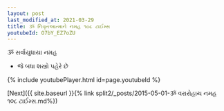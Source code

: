 ```yaml
---
layout: post
last_modified_at: 2021-03-29
title: ૐ નિવૃતઆત્માને નમહ ૧૦૮ ટાઈમ્સ
youtubeId: O7bY_EZ7oZU
---
```

 
 
 ૐ સર્વાયુધાયા નમહ  
 
 -  જે બધા શસ્ત્રો પહેરે છે 
 
  
 
  
 
 
 
 
 
 


{% include youtubePlayer.html id=page.youtubeId %}
 
[Next]({{ site.baseurl }}{% link  split2/_posts/2015-05-01-ૐ વરારોહાય નમહ ૧૦૮ ટાઈમ્સ.md%})
 
